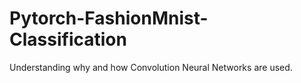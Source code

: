 # Pytorch-FashionMnist-Classification
Understanding why and how Convolution Neural Networks are used.
